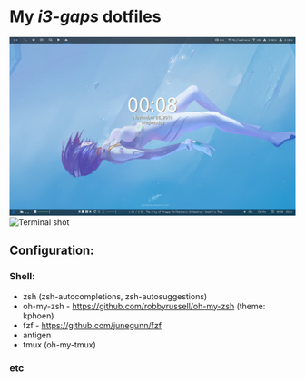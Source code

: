 # My _i3-gaps_ dotfiles

![Desktop shot](/wallpapers/sshot.png)
![Terminal shot](/wallpapers/sshot-terminal.png.png)

## Configuration:
### Shell:
* zsh (zsh-autocompletions, zsh-autosuggestions)
* oh-my-zsh - https://github.com/robbyrussell/oh-my-zsh (theme: kphoen)
* fzf - https://github.com/junegunn/fzf
* antigen
* tmux (oh-my-tmux)

### etc
